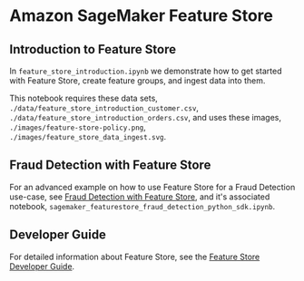 # Amazon SageMaker Feature Store


## Introduction to Feature Store
In `feature_store_introduction.ipynb` we demonstrate how to get started with Feature Store, create feature groups, and ingest data into them.

This notebook requires these data sets, `./data/feature_store_introduction_customer.csv`, `./data/feature_store_introduction_orders.csv`, and uses these images, `./images/feature-store-policy.png`, `./images/feature_store_data_ingest.svg`.


## Fraud Detection with Feature Store
For an advanced example on how to use Feature Store for a Fraud Detection use-case, see [Fraud Detection with Feature Store](https://sagemaker-examples.readthedocs.io/en/latest/sagemaker-featurestore/sagemaker_featurestore_fraud_detection_python_sdk.html), and it's associated notebook, `sagemaker_featurestore_fraud_detection_python_sdk.ipynb`.

## Developer Guide
For detailed information about Feature Store, see the [Feature Store Developer Guide](https://docs.aws.amazon.com/sagemaker/latest/dg/feature-store.html).  
